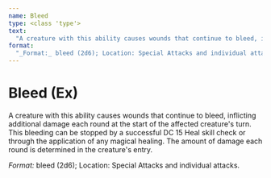 ```yaml
---
name: Bleed
type: <class 'type'>
text:
  "A creature with this ability causes wounds that continue to bleed, inflicting additional damage each round at the start of the affected creature's turn. This bleeding can be stopped by a successful DC 15 Heal skill check or through the application of any magical healing. The amount of damage each round is determined in the creature's entry."
format:
  "_Format:_ bleed (2d6); Location: Special Attacks and individual attacks."
---
```

 
# Bleed (Ex)
A creature with this ability causes wounds that continue to bleed, inflicting additional damage each round at the start of the affected creature's turn. This bleeding can be stopped by a successful DC 15 Heal skill check or through the application of any magical healing. The amount of damage each round is determined in the creature's entry.

_Format:_ bleed (2d6); Location: Special Attacks and individual attacks.